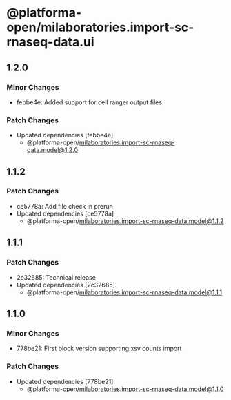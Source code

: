 # @platforma-open/milaboratories.import-sc-rnaseq-data.ui

## 1.2.0

### Minor Changes

- febbe4e: Added support for cell ranger output files.

### Patch Changes

- Updated dependencies [febbe4e]
  - @platforma-open/milaboratories.import-sc-rnaseq-data.model@1.2.0

## 1.1.2

### Patch Changes

- ce5778a: Add file check in prerun
- Updated dependencies [ce5778a]
  - @platforma-open/milaboratories.import-sc-rnaseq-data.model@1.1.2

## 1.1.1

### Patch Changes

- 2c32685: Technical release
- Updated dependencies [2c32685]
  - @platforma-open/milaboratories.import-sc-rnaseq-data.model@1.1.1

## 1.1.0

### Minor Changes

- 778be21: First block version supporting xsv counts import

### Patch Changes

- Updated dependencies [778be21]
  - @platforma-open/milaboratories.import-sc-rnaseq-data.model@1.1.0
